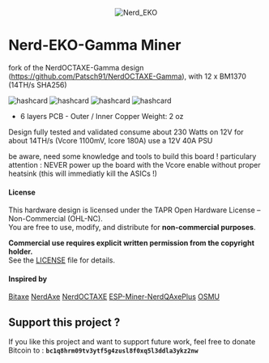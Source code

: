 <p align="center"><img src="https://github.com/phil31/NerdEKO-Gamma/blob/main/images/InitScreen2.jpg" alt="Nerd_EKO"></p>


# Nerd-EKO-Gamma Miner

fork of the NerdOCTAXE-Gamma design (https://github.com/Patsch91/NerdOCTAXE-Gamma), with 12 x BM1370 (14TH/s SHA256)
	
![hashcard](https://github.com/phil31/NerdEKO-Gamma/blob/main/images/IMG_20250405_233905071.jpg)
![hashcard](https://github.com/phil31/NerdEKO-Gamma/blob/main/images/Assembled_Nerd-EKO-Gamma.jpg)
![hashcard](https://github.com/phil31/NerdEKO-Gamma/blob/main/images/Nerd-EKO-Gamma_TOP.jpg)
![hashcard](https://github.com/phil31/NerdEKO-Gamma/blob/main/images/Nerd-EKO-Gamma_BOT.jpg)

- 6 layers PCB - Outer / Inner Copper Weight: 2 oz

Design fully tested and validated
consume about 230 Watts on 12V for about 14TH/s (Vcore 1100mV, Icore 180A)
use a 12V 40A PSU

be aware, need some knowledge and tools to build this board !
particulary attention : NEVER power up the board with the Vcore enable without proper heatsink (this will immediatly kill the ASICs !)


#### License 
This hardware design is licensed under the TAPR Open Hardware License – Non-Commercial (OHL-NC).  
You are free to use, modify, and distribute for **non-commercial purposes**.  

**Commercial use requires explicit written permission from the copyright holder.**  
See the [LICENSE](LICENSE) file for details.


#### Inspired by 
[Bitaxe](https://github.com/skot/bitaxe) 
[NerdAxe](https://github.com/BitMaker-hub)
[NerdOCTAXE](https://github.com/Patsch91/NerdOCTAXE-Gamma) 
[ESP-Miner-NerdQAxePlus](https://github.com/shufps/ESP-Miner-NerdQAxePlus)
[OSMU](https://osmu.wiki/)

## Support this project ?
If you like this project and want to support future work, feel free to donate Bitcoin to :
**`bc1q8hrm09tv3ytf5g4zusl8f0xq5l3ddla3ykz2nw`**

